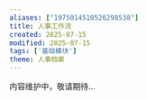 ```yaml
---
aliases: ["1975014510526298538"]
title: 人事工作流
created: 2025-07-15
modified: 2025-07-15
tags: ['基础模块']
theme: 人事档案
---
```


内容维护中，敬请期待…